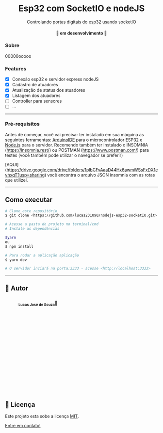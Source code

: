 <h1 align="center">
    Esp32 com SocketIO e nodeJS
</h1>
<p align="center">Controlando portas digitais do esp32 usando socketIO</p>

<h4 align="center"> 
	🚧  em desenvolvimento 🚧
</h4>

### Sobre

00000ooooo

### Features

- [x] Conexão esp32 e servidor express nodeJS
- [x] Cadastro de atuadores
- [x] Atualização de status dos atuadores
- [x] Listagem dos atuadores
- [ ] Controller para sensores
- [ ] ...

---

### Pré-requisitos

Antes de começar, você vai precisar ter instalado em sua máquina as seguintes ferramentas:
[ArduinoIDE](https://www.arduino.cc/) para o microcontrolador ESP32 e [Node.js](https://nodejs.org/en/) para o servidor. 
Recomendo também ter instalado o INSOMNIA (https://insomnia.rest/) ou POSTMAN (https://www.postman.com/) para testes (você também pode utilizar o navegador se preferir)

[AQUI] (https://drive.google.com/drive/folders/1plbCFvAaaD44Hx6awmWSsFxDX1evhxqT?usp=sharing) você encontra o arquivo JSON insomnia com as rotas que utilizei.

---
## Como executar

```bash
# Clone este repositório
$ git clone <https://github.com/lucas231090/nodejs-esp32-socketIO.git>

# Acesse a pasta do projeto no terminal/cmd
# Instale as dependências

$yarn
ou
$ npm install

# Para rodar a aplicação aplicação
$ yarn dev

# O servidor inciará na porta:3333 - acesse <http://localhost:3333>
```
---

## 🦸 Autor
 <img style="border-radius: 50%;" src="https://avatars.githubusercontent.com/u/43862551?v=4" width="8%;" alt=""/>
 <sub><b>Lucas José de Souza</b></sub></a>🚀

## 📝 Licença

Este projeto esta sobe a licença [MIT](./LICENSE).

[Entre em contato!](https://www.linkedin.com/in/lucas-jos%C3%A9-souza-63772b170/)


